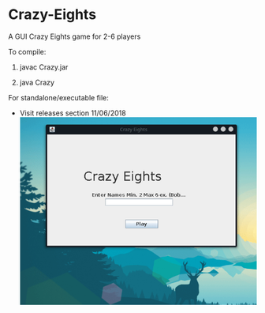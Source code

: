 # Crazy-Eights
A GUI Crazy Eights game for 2-6 players

To compile:

1. javac Crazy.jar

2. java Crazy



For standalone/executable file:
 - Visit releases section
11/06/2018
 ![preview](./Crazy_Eights_Preview.gif)
